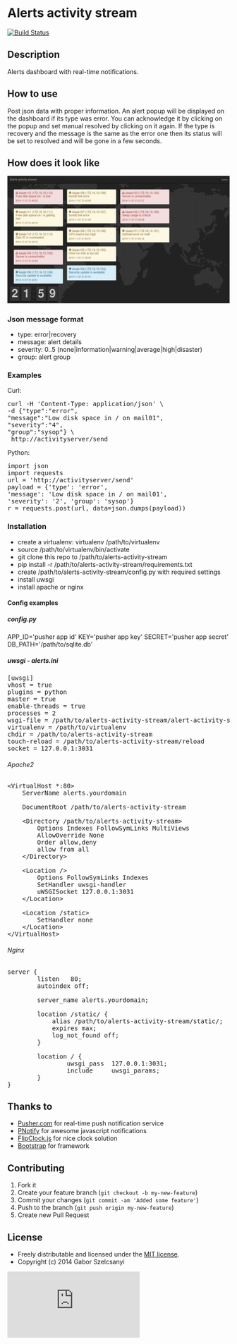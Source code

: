 # Alerts activity stream
[![Build Status](https://travis-ci.org/szelcsanyi/alerts-activity-stream.svg?branch=master)](https://travis-ci.org/szelcsanyi/alerts-activity-stream)

## Description
Alerts dashboard with real-time notifications.

## How to use
Post json data with proper information. An alert popup will be displayed on the dashboard if its type was error. You can acknowledge it by clicking on the popup and set manual resolved by clicking on it again. If the type is recovery and the message is the same as the error one then its status will be set to resolved and will be gone in a few seconds.

## How does it look like
![Screenshot](https://raw.githubusercontent.com/szelcsanyi/assets/master/alerts-activity-stream/screenshot.png)

### Json message format
 - type: error|recovery
 - message: alert details
 - severity: 0..5 (none|information|warning|average|high|disaster)
 - group: alert group

### Examples
Curl:
<pre>
curl -H 'Content-Type: application/json' \
-d {"type":"error",
"message":"Low disk space in / on mail01",
"severity":"4",
"group":"sysop"} \
 http://activityserver/send
</pre>

Python:
<pre>
import json
import requests
url = 'http://activityserver/send'
payload = {'type': 'error', 
'message': 'Low disk space in / on mail01',
'severity': '2', 'group': 'sysop'}
r = requests.post(url, data=json.dumps(payload))
</pre>

### Installation
- create a virtualenv: virtualenv /path/to/virtualenv
- source /path/to/virtualenv/bin/activate
- git clone this repo to /path/to/alerts-activity-stream
- pip install -r /path/to/alerts-activity-stream/requirements.txt
- create /path/to/alerts-activity-stream/config.py with required settings
- install uwsgi
- install apache or nginx

#### Config examples

##### config.py
APP_ID='pusher app id'
KEY='pusher app key'
SECRET='pusher app secret'
DB_PATH='/path/to/sqlite.db'

##### uwsgi - alerts.ini
<pre>
[uwsgi]
vhost = true
plugins = python
master = true
enable-threads = true
processes = 2
wsgi-file = /path/to/alerts-activity-stream/alert-activity-stream.py
virtualenv = /path/to/virtualenv
chdir = /path/to/alerts-activity-stream
touch-reload = /path/to/alerts-activity-stream/reload
socket = 127.0.0.1:3031
</pre>

###### Apache2
<pre>
&lt;VirtualHost *:80&gt;
    ServerName alerts.yourdomain

    DocumentRoot /path/to/alerts-activity-stream

    &lt;Directory /path/to/alerts-activity-stream&gt;
        Options Indexes FollowSymLinks MultiViews
        AllowOverride None
        Order allow,deny
        allow from all
    &lt;/Directory&gt;

    &lt;Location /&gt;
        Options FollowSymLinks Indexes
        SetHandler uwsgi-handler
        uWSGISocket 127.0.0.1:3031
    &lt;/Location&gt;

    &lt;Location /static&gt;
        SetHandler none
    &lt;/Location&gt;
&lt;/VirtualHost&gt;
</pre>

###### Nginx
<pre>
server {
        listen   80;
        autoindex off;

        server_name alerts.yourdomain;

        location /static/ {
            alias /path/to/alerts-activity-stream/static/;
            expires max;
            log_not_found off;
        }

        location / {
                uwsgi_pass  127.0.0.1:3031;
                include     uwsgi_params;
        }
}
</pre>


## Thanks to
- [Pusher.com](https://pusher.com/) for real-time push notification service
- [PNotify](http://sciactive.github.io/pnotify/) for awesome javascript notifications
- [FlipClock.js](http://flipclockjs.com/) for nice clock solution
- [Bootstrap](http://getbootstrap.com/) for framework

## Contributing

1. Fork it
2. Create your feature branch (`git checkout -b my-new-feature`)
3. Commit your changes (`git commit -am 'Added some feature'`)
4. Push to the branch (`git push origin my-new-feature`)
5. Create new Pull Request

## License

* Freely distributable and licensed under the [MIT license](http://szelcsanyi.mit-license.org/2014/license.html).
* Copyright (c) 2014 Gabor Szelcsanyi

[![image](https://ga-beacon.appspot.com/UA-56493884-1/alerts-activity-stream/README.md)](https://github.com/szelcsanyi/alerts-activity-stream)

